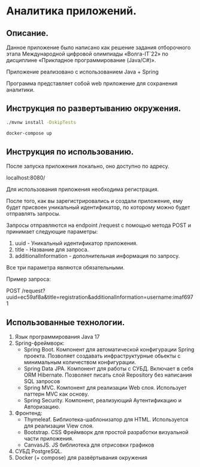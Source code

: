 # Аналитика приложений.

## Описание.

Данное приложение было написано как решение задания отборочного этапа Международной цифровой олимпиады «Волга-IT`22» по дисциплине «Прикладное программирование (Java/C#)».

Приложение реализовано с использованием Java + Spring 

Программа представляет собой web приложение для сохранения аналитики.

## Инструкция по развертыванию окружения.

```sh
./mvnw install -DskipTests

docker-compose up
```

## Инструкция по использованию.

После запуска приложения локально, оно доступно по адресу.

localhost:8080/

Для использования приложения необходима регистрация.

После того, как вы зарегистрировались и создали приложение, ему будет присвоен уникальный идентификатор, по которому можно будет отправлять запросы.

Запросы отправляются на endpoint /request с помощью метода POST и принимает следующие параметры:

1. uuid - Уникальный идентификатор приложения.
2. title - Название для запроса.
3. additionalInformation - дополнительная информация по запросу.

Все три параметра являются обязательными.

Пример запроса:

POST /request?uuid=ec59af8a&title=registration&additionalInformation=username:imaf6971

## Использованные технологии.

1. Язык программирования Java 17
2. Spring-фреймворк:
    - Spring Boot. Компонент для автоматической конфигурации Spring проекта. Позволяет создавать инфраструктурные обьекты с минимальным количеством конфигурации.
    - Spring Data JPA. Компонент для работы с СУБД. Включает в себя ORM Hibernate. Позволяет писать слой Repository без написания SQL запросов
    - Spring MVC. Компонент для реализации Web слоя. Использует паттерн MVC как основу.
    - Spring Security. Компонент, реализующий Аутентификацию и Авторизацию.
3. Фронтенд:
    - Thymeleaf. Библиотека-шаблонизатор для HTML. Используется для реализации View слоя.
    - Bootstrap. CSS Фреймворк для простой разработки визуальной части приложения.
    - CanvasJS. JS библиотека для отрисовки графиков
4. СУБД PostgreSQL.
5. Docker (+ compose) для развёртывания окружения  
